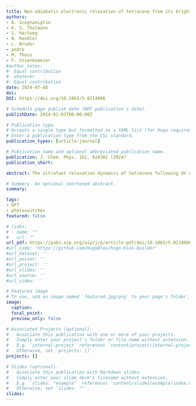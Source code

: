 ```yaml
---
title: Non-adiabatic electronic relaxation of tetracene from its brightest singlet excited state
authors:
- A. Scognamiglio
- K. S. Thalmann
- S. Hartweg
- N. Rendler
- L. Bruder
- pedro
- M. Thoss
- F. Stienkemeier 
#author_notes:
#- Equal contribution
#- whatever
#- Equal contribution
date: 2024-07-08
doi: 
DOI: https://doi.org/10.1063/5.0214006

# Schedule page publish date (NOT publication's date).
publishDate: 2024-01-03T00:00:00Z

# Publication type.
# Accepts a single type but formatted as a YAML list (for Hugo requirements).
# Enter a publication type from the CSL standard.
publication_types: [article-journal]

# Publication name and optional abbreviated publication name.
publication: J. Chem. Phys. 161, 024302 (2024)
publication_short:

abstract: The ultrafast relaxation dynamics of tetracene following UV excitation to the bright singlet state S6 has been studied with time-resolved photoelectron spectroscopy. With the help of high-level ab initio multireference perturbation theory calculations, we assign photoelectron signals to intermediate dark electronic states S3, S4, and S5 as well as to a low-lying electronic state S2. The energetic structure of these dark states has not been determined experimentally previously. The time-dependent photoelectron yields assigned to the states S6, S5, and S4 have been analyzed and reveal the depopulation of S6 within 60 fs, while S5 and S4 are populated with delays of about 50 and 80 fs. The dynamics of the lower-lying states S3 and S2 seem to agree with a delayed population coinciding with the depopulation of the higher-lying states S4–S6 but could not be elucidated in full detail due to the low signal levels of the corresponding two-photon ionization probe processes.

# Summary. An optional shortened abstract.
summary:

tags:
- DFT
- photoswitches
featured: false

# links:
# - name: ""
#   url: ""
url_pdf: https://pubs.aip.org/aip/jcp/article-pdf/doi/10.1063/5.0214006/20030901/024302_1_5.0214006.pdf
#url_code: 'https://github.com/HugoBlox/hugo-blox-builder'
#url_dataset: ''
#url_poster: ''
#url_project: ''
#url_slides: ''
#url_source: ''
#url_video: ''

# Featured image
# To use, add an image named `featured.jpg/png` to your page's folder. 
image:
  caption:
  focal_point:
  preview_only: false

# Associated Projects (optional).
#   Associate this publication with one or more of your projects.
#   Simply enter your project's folder or file name without extension.
#   E.g. `internal-project` references `content/project/internal-project/index.md`.
#   Otherwise, set `projects: []`.
projects: []

# Slides (optional).
#   Associate this publication with Markdown slides.
#   Simply enter your slide deck's filename without extension.
#   E.g. `slides: "example"` references `content/slides/example/index.md`.
#   Otherwise, set `slides: ""`.
slides:
---
```


<!-- Main text. Remove this comment and add your extra content here.

{{% callout note %}}
Click the *Cite* button above to demo the feature to enable visitors to import publication metadata into their reference management software.
{{% /callout %}}

{{% callout note %}}
Create your slides in Markdown - click the *Slides* button to check out the example.
{{% /callout %}}

Add the publication's **full text** or **supplementary notes** here. You can use rich formatting such as including [code, math, and images](https://docs.hugoblox.com/content/writing-markdown-latex/).

-->
